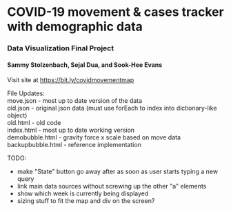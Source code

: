 # COVID-19 movement & cases tracker with demographic data

### Data Visualization Final Project
#### Sammy Stolzenbach, Sejal Dua, and Sook-Hee Evans

Visit site at https://bit.ly/covidmovementmap


File Updates:  
move.json - most up to date version of the data  
old.json - original json data (must use forEach to index into dictionary-like object)  
old.html - old code  
index.html - most up to date working version  
demobubble.html - gravity force x scale based on move data  
backupbubble.html - reference implementation  

TODO:
- make "State" button go away after as soon as user starts typing a new query
- link main data sources without screwing up the other "a" elements
- show which week is currently being displayed
- sizing stuff to fit the map and div on the screen?

